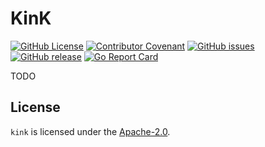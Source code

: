 # KinK

[![GitHub License](https://img.shields.io/github/license/anza-labs/kink)][license]
[![Contributor Covenant](https://img.shields.io/badge/Contributor%20Covenant-2.1-4baaaa.svg)](code_of_conduct.md)
[![GitHub issues](https://img.shields.io/github/issues/anza-labs/kink)](https://github.com/anza-labs/kink/issues)
[![GitHub release](https://img.shields.io/github/release/anza-labs/kink)](https://GitHub.com/anza-labs/kink/releases/)
[![Go Report Card](https://goreportcard.com/badge/github.com/anza-labs/kink)](https://goreportcard.com/report/github.com/anza-labs/kink)

TODO

## License

`kink` is licensed under the [Apache-2.0][license].

<!-- Resources -->

[license]: https://github.com/anza-labs/kink/blob/main/LICENSE
